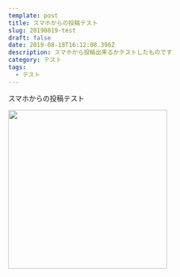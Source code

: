 ```yaml
---
template: post
title: スマホからの投稿テスト
slug: 20190819-test
draft: false
date: 2019-08-18T16:12:08.396Z
description: スマホから投稿出来るかテストしたものです
category: テスト
tags:
  - テスト
---
```

スマホからの投稿テスト

<img src="/media/00100lportrait_00100_burst20190818160303913_cover.jpg" width="320">

